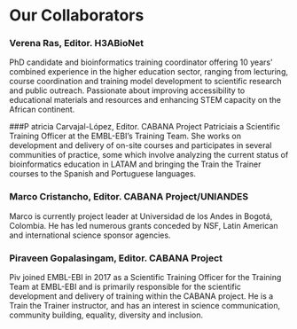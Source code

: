 # Our Collaborators

### Verena Ras, Editor. H3ABioNet

PhD candidate and bioinformatics training coordinator offering 10 years’ combined experience in the higher education sector, ranging from lecturing, course coordination and training model development to scientific research and public outreach. Passionate about improving accessibility to educational materials and resources and enhancing STEM capacity on the African continent.

###P atricia Carvajal-López, Editor. CABANA Project
Patriciais a Scientific Training Officer at the EMBL-EBI’s Training Team. She works on development and delivery of on-site courses and participates in several communities of practice, some which involve analyzing the current status of bioinformatics education in LATAM and bringing the Train the Trainer courses to the Spanish and Portuguese languages.

### Marco Cristancho, Editor. CABANA Project/UNIANDES
Marco is currently project leader at Universidad de los Andes in Bogotá, Colombia. He has led numerous grants conceded by NSF, Latin American and international science sponsor agencies.

### Piraveen Gopalasingam, Editor. CABANA Project
Piv joined EMBL-EBI in 2017 as a Scientific Training Officer for the Training Team at EMBL-EBI and is primarily responsible for the scientific development and delivery of training within the CABANA project. He is a Train the Trainer instructor, and has an interest in science communication, community building, equality, diversity and inclusion.

